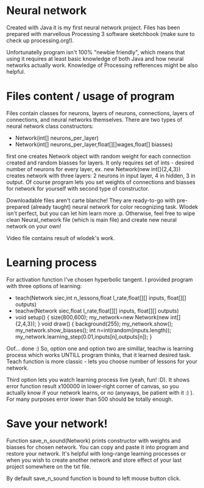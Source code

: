 # Neural network

Created with Java it is my first neural network project. Files has been prepared with marvellous Processing 3 software sketchbook (make sure to check up processing.org!).

Unfortunatelly program isn't 100% "newbie friendly", which means that using it requires at least basic knowledge of both Java and how neural networks actually work. Knowledge of Processing refferences might be also helpful.

# Files content / usage of program

Files contain classes for neurons, layers of neurons, connections, layers of connections, and neural networks themselves. There are two types of neural network class constructors:

- Network(int[] neurons_per_layer)
- Network(int[] neurons_per_layer,float[][]wages,float[] biasses)

first one creates Network object with random weight for each connection created and random biasses for layers. It only requires set of ints - desired number of neurons for every layer, ex. new Network(new int[]{2,4,3}) creates network with three layers: 2 neurons in input layer, 4 in hidden, 3 in output. Of course program lets you set weights of connections and biasses for network for yourself with second type of constructor.

Downloadable files aren't carte blanche! They are ready-to-go with pre-prepared (already taught) neural network for color recognizing task. Wlodek isn't perfect, but you can let him learn more :p. Otherwise, feel free to wipe clean Neural_network file (which is main file) and create new neural network on your own!

Video file contains result of wlodek's work.

# Learning process

For activation function I've chosen hyperbolic tangent. I provided program with three options of learning:

- teach(Network siec,int n_lessons,float l_rate,float[][] inputs, float[][] outputs)
- teachw(Network siec,float l_rate,float[][] inputs, float[][] outputs)
- void setup()
{
  size(800,600);
  my_network=new Network(new int[]{2,4,3});
}
void draw()
{
  background(255);
  my_network.show();
  my_network.show_biasses();
  int n=int(random(inputs.length));
  my_network.learning_step(0.01,inputs[n],outputs[n]);
}

Oof... done :) So, option one and option two are simillar, teachw is learning process which works UNTILL program thinks, that it learned desired task. Teach function is more classic - lets you choose number of lessons for your network.

Third option lets you watch learning process live (yeah, fun! :D). It shows error function result x100000 in lower-right corner of canvas, so you actually know if your network learns, or no (anyways, be patient with it :) ). For many purposes error lower than 500 should be totally enough.

# Save your network!

Function save_n_sound(Network) prints constructor with weights and biasses for chosen network. You can copy and paste it into program and restore your network. It's helpful with long-range learning processes or when you wish to create another network and store effect of your last project somewhere on the txt file.

By default save_n_sound function is bound to left mouse button click.
